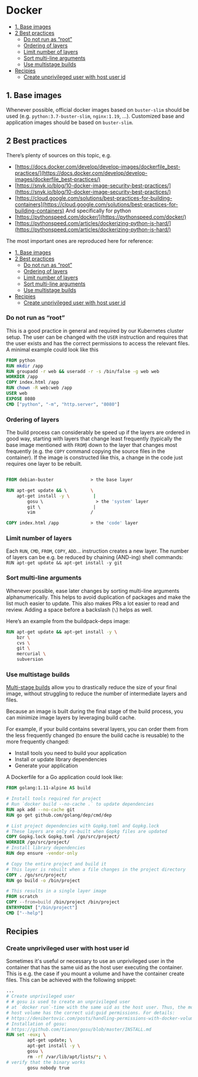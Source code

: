 # Docker

- [1. Base images](#1-base-images)
- [2 Best practices](#2-best-practices)
  - [Do not run as “root”](#do-not-run-as-root)
  - [Ordering of layers](#ordering-of-layers)
  - [Limit number of layers](#limit-number-of-layers)
  - [Sort multi-line arguments](#sort-multi-line-arguments)
  - [Use multistage builds](#use-multistage-builds)
- [Recipies](#recipies)
  - [Create unprivileged user with host user id](#create-unprivileged-user-with-host-user-id)

## 1. Base images

Whenever possible, official docker images based on `buster-slim` should be used (e.g. `python:3.7-buster-slim`, `nginx:1.19`, ...). Customized base and application images should be based on `buster-slim`.

## 2 Best practices

There’s plenty of sources on this topic, e.g.

- [https://docs.docker.com/develop/develop-images/dockerfile_best-practices/](https://docs.docker.com/develop/develop-images/dockerfile_best-practices/)
- [https://snyk.io/blog/10-docker-image-security-best-practices/](https://snyk.io/blog/10-docker-image-security-best-practices/)
- [https://cloud.google.com/solutions/best-practices-for-building-containers](https://cloud.google.com/solutions/best-practices-for-building-containers)
And specifically for python
- [https://pythonspeed.com/docker/](https://pythonspeed.com/docker/)
- [https://pythonspeed.com/articles/dockerizing-python-is-hard/](https://pythonspeed.com/articles/dockerizing-python-is-hard/)

The most important ones are reproduced here for reference:

- [1. Base images](#1-base-images)
- [2 Best practices](#2-best-practices)
  - [Do not run as “root”](#do-not-run-as-root)
  - [Ordering of layers](#ordering-of-layers)
  - [Limit number of layers](#limit-number-of-layers)
  - [Sort multi-line arguments](#sort-multi-line-arguments)
  - [Use multistage builds](#use-multistage-builds)
- [Recipies](#recipies)
  - [Create unprivileged user with host user id](#create-unprivileged-user-with-host-user-id)

### Do not run as “root”

This is a good practice in general and required by our Kubernetes cluster setup. The user can be changed with the `USER` instruction and requires that the user exists and has the correct permissions to access the relevant files. A minimal example could look like this

```Dockerfile
FROM python
RUN mkdir /app
RUN groupadd -r web && useradd -r -s /bin/false -g web web
WORKDIR /app
COPY index.html /app
RUN chown -R web:web /app
USER web
EXPOSE 8080
CMD ["python", "-m", "http.server", "8080"]
```

### Ordering of layers

The build process can considerably be speed up if the layers are ordered in good way, starting with layers that change least frequently (typically the base image mentioned with `FROM`) down to the layer that changes most frequently (e.g. the `COPY` command copying the source files in the container). If the image is constructed like this, a change in the code just requires one layer to be rebuilt.

```Dockerfile

FROM debian-buster              > the base layer

RUN apt-get update && \         \
    apt-get install -y \         |
        gosu \                    > the 'system' layer
        git \                    |
        vim                     /

COPY index.html /app            > the 'code' layer
```

### Limit number of layers

Each `RUN`, `CMD`, `FROM`, `COPY`, `ADD`... instruction creates a new layer. The number of layers can be e.g. be reduced by chaining (AND-ing) shell commands: `RUN apt-get update && apt-get install -y git`

### Sort multi-line arguments

Whenever possible, ease later changes by sorting multi-line arguments alphanumerically. This helps to avoid duplication of packages and make the list much easier to update. This also makes PRs a lot easier to read and review. Adding a space before a backslash (`\`) helps as well.

Here’s an example from the buildpack-deps image:

```Dockerfile
RUN apt-get update && apt-get install -y \
    bzr \
    cvs \
    git \
    mercurial \
    subversion
```

### Use multistage builds

[Multi-stage builds](https://docs.docker.com/develop/develop-images/multistage-build/) allow you to drastically reduce the size of your final image, without struggling to reduce the number of intermediate layers and files.

Because an image is built during the final stage of the build process, you can minimize image layers by leveraging build cache.

For example, if your build contains several layers, you can order them from the less frequently changed (to ensure the build cache is reusable) to the more frequently changed:

- Install tools you need to build your application
- Install or update library dependencies
- Generate your application

A Dockerfile for a Go application could look like:

```Dockerfile
FROM golang:1.11-alpine AS build

# Install tools required for project
# Run `docker build --no-cache .` to update dependencies
RUN apk add --no-cache git
RUN go get github.com/golang/dep/cmd/dep

# List project dependencies with Gopkg.toml and Gopkg.lock
# These layers are only re-built when Gopkg files are updated
COPY Gopkg.lock Gopkg.toml /go/src/project/
WORKDIR /go/src/project/
# Install library dependencies
RUN dep ensure -vendor-only

# Copy the entire project and build it
# This layer is rebuilt when a file changes in the project directory
COPY . /go/src/project/
RUN go build -o /bin/project

# This results in a single layer image
FROM scratch
COPY --from=build /bin/project /bin/project
ENTRYPOINT ["/bin/project"]
CMD ["--help"]
```

## Recipies

### Create unprivileged user with host user id

Sometimes it's useful or necessary to use an unprivileged user in the container that has the same uid as the host user executing the container. This is e.g. the case if you mount a volume and have the container create files. This can be achieved with the following snippet:

```Dockerfile
...
# Create unprivileged user
# # gosu is used to create an unprivileged user
# at `docker run`-time with the same uid as the host user. Thus, the mounted
# host volume has the correct uid:guid permissions. For details:
# https://denibertovic.com/posts/handling-permissions-with-docker-volumes/
# Installation of gosu:
# https://github.com/tianon/gosu/blob/master/INSTALL.md
RUN set -eux; \
        apt-get update; \
        apt-get install -y \
        gosu \
        rm -rf /var/lib/apt/lists/*; \
# verify that the binary works
        gosu nobody true
```

